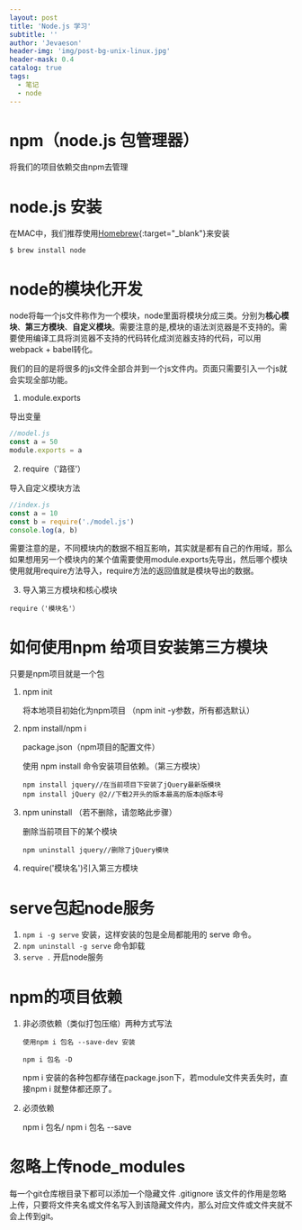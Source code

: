 ```yaml
---
layout: post
title: 'Node.js 学习'
subtitle: ''
author: 'Jevaeson'
header-img: 'img/post-bg-unix-linux.jpg'
header-mask: 0.4
catalog: true
tags:
  - 笔记
  - node
---
```



# npm（node.js 包管理器）

将我们的项目依赖交由npm去管理

# node.js 安装

在MAC中，我们推荐使用[Homebrew](https://brew.sh/){:target="_blank"}来安装

`$ brew install node`

# node的模块化开发

node将每一个js文件称作为一个模块，node里面将模块分成三类。分别为**核心模块**、**第三方模块**、**自定义模块**。需要注意的是,模块的语法浏览器是不支持的。需要使用编译工具将浏览器不支持的代码转化成浏览器支持的代码，可以用webpack + babel转化。

我们的目的是将很多的js文件全部合并到一个js文件内。页面只需要引入一个js就会实现全部功能。
  
1. module.exports



  导出变量
  
  ```js
  //model.js
  const a = 50
  module.exports = a
  ``` 
  
2. require（'路径'）



  导入自定义模块方法
  
  ```js
  //index.js
  const a = 10
  const b = require('./model.js')
  console.log(a, b)
  ```
  
  需要注意的是，不同模块内的数据不相互影响，其实就是都有自己的作用域，那么如果想用另一个模块内的某个值需要使用module.exports先导出，然后哪个模块使用就用require方法导入，require方法的返回值就是模块导出的数据。
  
3. 导入第三方模块和核心模块
  
  `require（'模块名'）`
  
# 如何使用npm 给项目安装第三方模块

只要是npm项目就是一个包

1. npm init
 
   将本地项目初始化为npm项目  （npm init -y参数，所有都选默认）
   
2. npm install/npm i

   package.json（npm项目的配置文件）
   
   使用  npm install 命令安装项目依赖。（第三方模块）
   
   ```
   npm install jquery//在当前项目下安装了jQuery最新版模块
   npm install jQuery @2//下载2开头的版本最高的版本@版本号
   ```

3. npm uninstall （若不删除，请忽略此步骤）

   删除当前项目下的某个模块
   
   `npm uninstall jquery//删除了jQuery模块`
   
4. require('模块名')引入第三方模块

# serve包起node服务
1. `npm i -g serve` 安装，这样安装的包是全局都能用的 serve 命令。
2. `npm uninstall -g serve` 命令卸载
3. `serve .` 开启node服务

# npm的项目依赖
1. 非必须依赖（类似打包压缩）两种方式写法

   `使用npm i 包名 --save-dev 安装`

   `npm i 包名 -D`

    npm i 安装的各种包都存储在package.json下，若module文件夹丢失时，直接npm i 就整体都还原了。

2. 必须依赖

   npm i 包名/ npm i 包名 --save
   
# 忽略上传node_modules

  每一个git仓库根目录下都可以添加一个隐藏文件 .gitignore 该文件的作用是忽略上传，只要将文件夹名或文件名写入到该隐藏文件内，那么对应文件或文件夹就不会上传到git。